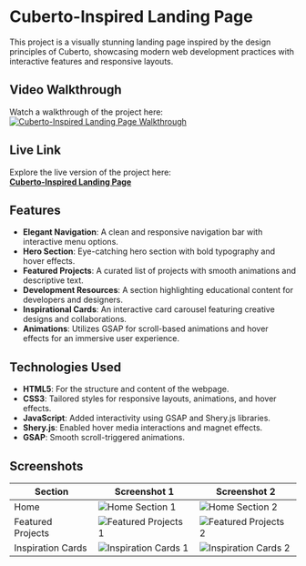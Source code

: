 # Cuberto-Inspired Landing Page

This project is a visually stunning landing page inspired by the design principles of Cuberto, showcasing modern web development practices with interactive features and responsive layouts.

## Video Walkthrough

Watch a walkthrough of the project here:  
[![Cuberto-Inspired Landing Page Walkthrough](https://img.youtube.com/vi/dY95YGVoNXk/0.jpg)](https://youtu.be/dY95YGVoNXk)

## Live Link

Explore the live version of the project here:  
**[Cuberto-Inspired Landing Page](https://cuberto-by-gideon.netlify.app/)**

## Features

- **Elegant Navigation**: A clean and responsive navigation bar with interactive menu options.
- **Hero Section**: Eye-catching hero section with bold typography and hover effects.
- **Featured Projects**: A curated list of projects with smooth animations and descriptive text.
- **Development Resources**: A section highlighting educational content for developers and designers.
- **Inspirational Cards**: An interactive card carousel featuring creative designs and collaborations.
- **Animations**: Utilizes GSAP for scroll-based animations and hover effects for an immersive user experience.

## Technologies Used

- **HTML5**: For the structure and content of the webpage.
- **CSS3**: Tailored styles for responsive layouts, animations, and hover effects.
- **JavaScript**: Added interactivity using GSAP and Shery.js libraries.
- **Shery.js**: Enabled hover media interactions and magnet effects.
- **GSAP**: Smooth scroll-triggered animations.

## Screenshots

| Section | Screenshot 1 | Screenshot 2 |
|---------|--------------|--------------|
| Home | ![Home Section 1](home1.png) | ![Home Section 2](home2.png) |
| Featured Projects | ![Featured Projects 1](feature1.png) | ![Featured Projects 2](feature2.png) |
| Inspiration Cards | ![Inspiration Cards 1](card1.png) | ![Inspiration Cards 2](card2.png) |



